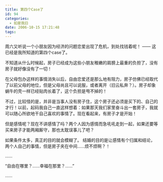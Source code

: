 ```yaml
---
title: 第四个Case了
id: 94
categories:
  - 如是我曰
date: 2006-10-15 17:21:48
tags:
---
```


周六又听说一个小朋友因为经济的问题恋爱出现了危机，到处找钱着呢！ &mdash;&mdash; 这已经是我所知道的第四个case了。

不知道从什么时候起，房子已经成为这些小朋友稚嫩的肩膀上最重的负担了，没有房子就好像没有了一切！

在父母包办这样的事情消失以后，自由恋爱还是那么地有阻力，房子仿佛已经取代了以前父母的地位，但是父母尚且可以说服，或者离开（旧云私奔？）。房子却象蜗牛的壳一样已经贴肉长着了，这个负担是甩不掉的！

不过，比较怪的是，并非是当事人没有房子住，这个房子还必须是买下的、自己的才行！以前，起码我自己一直这样想着：如果那天我们家里奋斗出一套房子，我就可以随心所欲地干自己喜欢的事情了。现在看起来，有房子才是开始！

但是感情呢？现在不讲感情了吗？两个人因为感情而急吼吼走到一起，如果还要等买来房子才能两厢厮守，那也太耽误事儿了吧？

如果条件太多，真正的目的就会模糊了。
结婚的目的是让感情有个归属和结论，两个人自己的事情，但是房子夹在中间&hellip;&hellip;烦不烦啊？！

&hellip;&hellip;

&ldquo;自由在哪里？&hellip;&hellip;幸福在那里？&hellip;&hellip;&rdquo;

&hellip;&hellip;